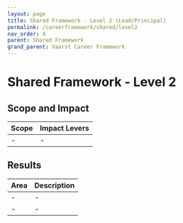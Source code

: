 ```yaml
---
layout: page
title: Shared Framework - Level 2 (Lead/Principal)
permalink: /careerframework/shared/level2
nav_order: 4
parent: Shared Framework
grand_parent: Vaarst Career Framework
---
```


# Shared Framework - Level 2

## Scope and Impact

| Scope        | Impact Levers     |
|:-------------|:------------------|
| - | - |

## Results

|Area          | Description       |
|:-------------|:------------------|
| - | - |
| - | - |
